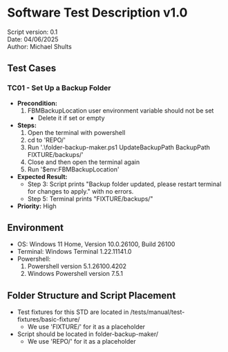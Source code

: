 # Software Test Description v1.0

Script version: 0.1  
Date: 04/06/2025  
Author: Michael Shults

## Test Cases

### **TC01 - Set Up a Backup Folder**
- **Precondition:**
    1. FBMBackupLocation user environment variable should not be set
        - Delete it if set or empty
- **Steps:**
    1. Open the terminal with powershell
    2. cd to 'REPO/'
    3. Run  '.\folder-backup-maker.ps1 UpdateBackupPath BackupPath FIXTURE/backups/'
    4. Close and then open the terminal again
    5. Run '$env:FBMBackupLocation'
- **Expected Result:** 
    - Step 3: Script prints "Backup folder updated, please restart terminal for changes to apply." with no errors.
    - Step 5: Terminal prints "FIXTURE/backups/" 
- **Priority:** High



## Environment
- OS: Windows 11 Home, Version 10.0.26100, Build 26100
- Terminal: Windows Terminal 1.22.11141.0
- Powershell:
    1. Powershell version 5.1.26100.4202
    2. Windows Powershell version 7.5.1

## Folder Structure and Script Placement
- Test fixtures for this STD are located in /tests/manual/test-fixtures/basic-fixture/
    - We use 'FIXTURE/' for it as a placeholder
- Script should be located in folder-backup-maker/
    - We use 'REPO/' for it as a placeholder  




